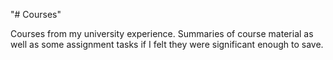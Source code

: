 "# Courses" 

Courses from my university experience. Summaries of course material as well as some assignment tasks if I felt they were significant enough to save.
